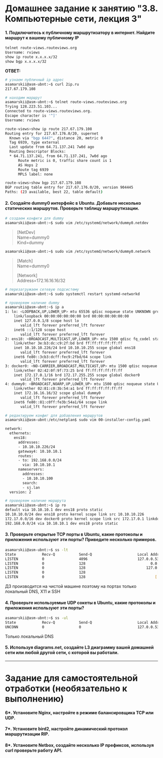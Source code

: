 # Домашнее задание к занятию "3.8. Компьютерные сети, лекция 3"

#### 1. Подключитесь к публичному маршрутизатору в интернет. Найдите маршрут к вашему публичному IP
```bash
telnet route-views.routeviews.org
Username: rviews
show ip route x.x.x.x/32
show bgp x.x.x.x/32
```

**ОТВЕТ:**

```bash
# узнаем публичный ip адрес
asamarskii@asm-ubnt:~$ curl 2ip.ru
217.67.179.108

# находим маршрут
asamarskii@asm-ubnt:~$ telnet route-views.routeviews.org
Trying 128.223.51.103...
Connected to route-views.routeviews.org.
Escape character is '^]'
Username: rviews

route-views>show ip route 217.67.179.108
Routing entry for 217.67.176.0/20, supernet
  Known via "bgp 6447", distance 20, metric 0
  Tag 6939, type external
  Last update from 64.71.137.241 7w0d ago
  Routing Descriptor Blocks:
  * 64.71.137.241, from 64.71.137.241, 7w0d ago
      Route metric is 0, traffic share count is 1
      AS Hops 2
      Route tag 6939
      MPLS label: none

route-views>show bgp 217.67.179.108
BGP routing table entry for 217.67.176.0/20, version 904445
Paths: (23 available, best 22, table default)
```

#### 2. Создайте dummy0 интерфейс в Ubuntu. Добавьте несколько статических маршрутов. Проверьте таблицу маршрутизации.

```bash
# создаем конфиги для dummy
asamarskii@asm-ubnt:~$ sudo vim /etc/systemd/network/dummy0.netdev
```

>[NetDev]  
Name=dummy0  
Kind=dummy

```bash
asamarskii@asm-ubnt:~$ sudo vim /etc/systemd/network/dummy0.network
```

>[Match]  
>Name=dummy0
>
>[Network]  
>Address=172.16.16.16/32

```bash
# перезагружаем сетевую подсистему
asamarskii@asm-ubnt:~$ sudo systemctl restart systemd-networkd

# проверяем наличие dummy
asamarskii@asm-ubnt:~$ ip a
1: lo: <LOOPBACK,UP,LOWER_UP> mtu 65536 qdisc noqueue state UNKNOWN group default qlen 1000
    link/loopback 00:00:00:00:00:00 brd 00:00:00:00:00:00
    inet 127.0.0.1/8 scope host lo
       valid_lft forever preferred_lft forever
    inet6 ::1/128 scope host
       valid_lft forever preferred_lft forever
2: ens18: <BROADCAST,MULTICAST,UP,LOWER_UP> mtu 1500 qdisc fq_codel state UP group default qlen 1000
    link/ether 3e:b3:dc:c9:2f:bd brd ff:ff:ff:ff:ff:ff
    inet 10.10.10.226/24 brd 10.10.10.255 scope global ens18
       valid_lft forever preferred_lft forever
    inet6 fe80::3cb3:dcff:fec9:2fbd/64 scope link
       valid_lft forever preferred_lft forever
3: docker0: <NO-CARRIER,BROADCAST,MULTICAST,UP> mtu 1500 qdisc noqueue state DOWN group default
    link/ether 02:42:0f:9f:73:25 brd ff:ff:ff:ff:ff:ff
    inet 172.17.0.1/16 brd 172.17.255.255 scope global docker0
       valid_lft forever preferred_lft forever
4: dummy0: <BROADCAST,NOARP,UP,LOWER_UP> mtu 1500 qdisc noqueue state UNKNOWN group default qlen 1000
    link/ether 02:81:c0:3b:54:a1 brd ff:ff:ff:ff:ff:ff
    inet 172.16.16.16/32 scope global dummy0
       valid_lft forever preferred_lft forever
    inet6 fe80::81:c0ff:fe3b:54a1/64 scope link
       valid_lft forever preferred_lft forever

# редактируем конфиг для добавления маршрутов
asamarskii@asm-ubnt:/etc/netplan$ sudo vim 00-installer-config.yaml

network:
  ethernets:
    ens18:
      addresses:
      - 10.10.10.226/24
      gateway4: 10.10.10.1
      routes:
      - to: 192.168.0.0/24
        via: 10.10.10.1
      nameservers:
        addresses:
        - 10.10.10.100
        search:
        - sj.lan
  version: 2

# проверяем наличие маршрута
asamarskii@asm-ubnt:~$ ip ro
default via 10.10.10.1 dev ens18 proto static
10.10.10.0/24 dev ens18 proto kernel scope link src 10.10.10.226
172.17.0.0/16 dev docker0 proto kernel scope link src 172.17.0.1 linkdown
192.168.0.0/24 via 10.10.10.1 dev ens18 proto static
```

#### 3. Проверьте открытые TCP порты в Ubuntu, какие протоколы и приложения используют эти порты? Приведите несколько примеров.

```bash
asamarskii@asm-ubnt:~$ ss -lt
State            Recv-Q           Send-Q                     Local Address:Port                       Peer Address:Port           Process
LISTEN           0                4096                       127.0.0.53%lo:domain                          0.0.0.0:*
LISTEN           0                128                              0.0.0.0:ssh                             0.0.0.0:*
LISTEN           0                128                            127.0.0.1:6010                            0.0.0.0:*
LISTEN           0                128                                 [::]:ssh                                [::]:*
LISTEN           0                128                                [::1]:6010                               [::]:*
```

ДЗ производится на чистой машине поэтому на портах только локальный DNS, X11 и SSH

#### 4. Проверьте используемые UDP сокеты в Ubuntu, какие протоколы и приложения используют эти порты?

```bash
asamarskii@asm-ubnt:~$ ss -ul
State            Recv-Q           Send-Q                     Local Address:Port                       Peer Address:Port           Process
UNCONN           0                0                          127.0.0.53%lo:domain                          0.0.0.0:*
```

Только локальный DNS

#### 5. Используя diagrams.net, создайте L3 диаграмму вашей домашней сети или любой другой сети, с которой вы работали.

 ---
# Задание для самостоятельной отработки (необязательно к выполнению)

#### 6*. Установите Nginx, настройте в режиме балансировщика TCP или UDP.

#### 7*. Установите bird2, настройте динамический протокол маршрутизации RIP.

#### 8*. Установите Netbox, создайте несколько IP префиксов, используя curl проверьте работу API.
